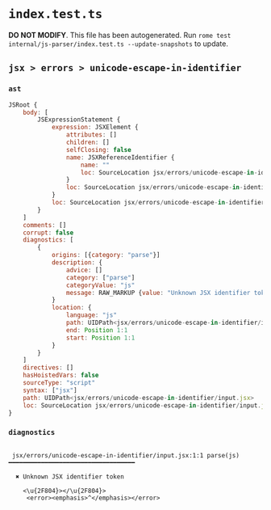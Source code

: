 # `index.test.ts`

**DO NOT MODIFY**. This file has been autogenerated. Run `rome test internal/js-parser/index.test.ts --update-snapshots` to update.

## `jsx > errors > unicode-escape-in-identifier`

### `ast`

```javascript
JSRoot {
	body: [
		JSExpressionStatement {
			expression: JSXElement {
				attributes: []
				children: []
				selfClosing: false
				name: JSXReferenceIdentifier {
					name: ""
					loc: SourceLocation jsx/errors/unicode-escape-in-identifier/input.jsx 1:1-1:10
				}
				loc: SourceLocation jsx/errors/unicode-escape-in-identifier/input.jsx 1:0-1:23
			}
			loc: SourceLocation jsx/errors/unicode-escape-in-identifier/input.jsx 1:0-1:23
		}
	]
	comments: []
	corrupt: false
	diagnostics: [
		{
			origins: [{category: "parse"}]
			description: {
				advice: []
				category: ["parse"]
				categoryValue: "js"
				message: RAW_MARKUP {value: "Unknown JSX identifier token"}
			}
			location: {
				language: "js"
				path: UIDPath<jsx/errors/unicode-escape-in-identifier/input.jsx>
				end: Position 1:1
				start: Position 1:1
			}
		}
	]
	directives: []
	hasHoistedVars: false
	sourceType: "script"
	syntax: ["jsx"]
	path: UIDPath<jsx/errors/unicode-escape-in-identifier/input.jsx>
	loc: SourceLocation jsx/errors/unicode-escape-in-identifier/input.jsx 1:0-1:23
}
```

### `diagnostics`

```

 jsx/errors/unicode-escape-in-identifier/input.jsx:1:1 parse(js) ━━━━━━━━━━━━━━━━━━━━━━━━━━━━━━━━━━━

  ✖ Unknown JSX identifier token

    <\u{2F804}></\u{2F804}>
     <error><emphasis>^</emphasis></error>


```
